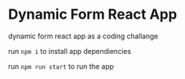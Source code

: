 # Dynamic Form React App
 dynamic form react app as a coding challange

 run ```npm i``` to install app dependiencies 
 
 run ```npm run start``` to run the app
